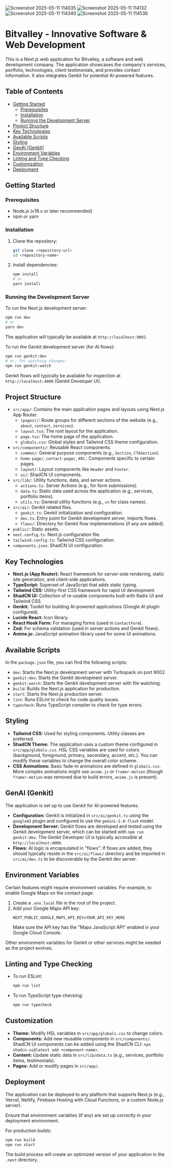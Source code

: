 ![Screenshot 2025-05-11 114035](https://github.com/user-attachments/assets/b35ae3c1-50a2-417e-aedc-5870894ce860)
![Screenshot 2025-05-11 114132](https://github.com/user-attachments/assets/90435dc6-25cf-4bcc-a7e1-129383a0a59d)
![Screenshot 2025-05-11 114340](https://github.com/user-attachments/assets/949b3dec-c44a-4b26-a821-6cd68786acd3)
![Screenshot 2025-05-11 114536](https://github.com/user-attachments/assets/d68a2972-05b4-4882-90c3-f9bf4e7f0c08)


# Bitvalley - Innovative Software & Web Development

This is a Next.js web application for Bitvalley, a software and web development company. The application showcases the company's services, portfolio, technologies, client testimonials, and provides contact information. It also integrates Genkit for potential AI-powered features.

## Table of Contents

- [Getting Started](#getting-started)
  - [Prerequisites](#prerequisites)
  - [Installation](#installation)
  - [Running the Development Server](#running-the-development-server)
- [Project Structure](#project-structure)
- [Key Technologies](#key-technologies)
- [Available Scripts](#available-scripts)
- [Styling](#styling)
- [GenAI (Genkit)](#genai-genkit)
- [Environment Variables](#environment-variables)
- [Linting and Type Checking](#linting-and-type-checking)
- [Customization](#customization)
- [Deployment](#deployment)

## Getting Started

### Prerequisites

- Node.js (v18.x or later recommended)
- npm or yarn

### Installation

1.  Clone the repository:
    ```bash
    git clone <repository-url>
    cd <repository-name>
    ```

2.  Install dependencies:
    ```bash
    npm install
    # or
    yarn install
    ```

### Running the Development Server

To run the Next.js development server:

```bash
npm run dev
# or
yarn dev
```

The application will typically be available at `http://localhost:9002`.

To run the Genkit development server (for AI flows):

```bash
npm run genkit:dev
# or, for watching changes:
npm run genkit:watch
```

Genkit flows will typically be available for inspection at `http://localhost:4000` (Genkit Developer UI).

## Project Structure

-   `src/app/`: Contains the main application pages and layouts using Next.js App Router.
    -   `(pages)/`: Route groups for different sections of the website (e.g., `about`, `contact`, `services`).
    -   `layout.tsx`: The root layout for the application.
    -   `page.tsx`: The home page of the application.
    -   `globals.css`: Global styles and Tailwind CSS theme configuration.
-   `src/components/`: Reusable React components.
    -   `common/`: General purpose components (e.g., `Section`, `CTASection`).
    -   `home-page/`, `contact-page/`, etc.: Components specific to certain pages.
    -   `layout/`: Layout components like `Header` and `Footer`.
    -   `ui/`: ShadCN UI components.
-   `src/lib/`: Utility functions, data, and server actions.
    -   `actions.ts`: Server Actions (e.g., for form submissions).
    -   `data.ts`: Static data used across the application (e.g., services, portfolio items).
    -   `utils.ts`: General utility functions (e.g., `cn` for class names).
-   `src/ai/`: Genkit related files.
    -   `genkit.ts`: Genkit initialization and configuration.
    -   `dev.ts`: Entry point for Genkit development server, imports flows.
    -   `flows/`: Directory for Genkit flow implementations (if any are added).
-   `public/`: Static assets.
-   `next.config.ts`: Next.js configuration file.
-   `tailwind.config.ts`: Tailwind CSS configuration.
-   `components.json`: ShadCN UI configuration.

## Key Technologies

-   **Next.js (App Router):** React framework for server-side rendering, static site generation, and client-side applications.
-   **TypeScript:** Superset of JavaScript that adds static typing.
-   **Tailwind CSS:** Utility-first CSS framework for rapid UI development.
-   **ShadCN UI:** Collection of re-usable components built with Radix UI and Tailwind CSS.
-   **Genkit:** Toolkit for building AI-powered applications (Google AI plugin configured).
-   **Lucide React:** Icon library.
-   **React Hook Form:** For managing forms (used in `ContactForm`).
-   **Zod:** For schema validation (used in server actions and Genkit flows).
-   **Anime.js:** JavaScript animation library used for some UI animations.

## Available Scripts

In the `package.json` file, you can find the following scripts:

-   `dev`: Starts the Next.js development server with Turbopack on port 9002.
-   `genkit:dev`: Starts the Genkit development server.
-   `genkit:watch`: Starts the Genkit development server with file watching.
-   `build`: Builds the Next.js application for production.
-   `start`: Starts the Next.js production server.
-   `lint`: Runs ESLint to check for code quality issues.
-   `typecheck`: Runs TypeScript compiler to check for type errors.

## Styling

-   **Tailwind CSS:** Used for styling components. Utility classes are preferred.
-   **ShadCN Theme:** The application uses a custom theme configured in `src/app/globals.css`. HSL CSS variables are used for colors (background, foreground, primary, secondary, accent, etc.). You can modify these variables to change the overall color scheme.
-   **CSS Animations:** Basic fade-in animations are defined in `globals.css`. More complex animations might use `anime.js` or `framer-motion` (though `framer-motion` was removed due to build errors, `anime.js` is present).

## GenAI (Genkit)

The application is set up to use Genkit for AI-powered features.

-   **Configuration:** Genkit is initialized in `src/ai/genkit.ts` using the `googleAI` plugin and configured to use the `gemini-2.0-flash` model.
-   **Development Server:** Genkit flows are developed and tested using the Genkit development server, which can be started with `npm run genkit:dev`. The Genkit Developer UI is typically accessible at `http://localhost:4000`.
-   **Flows:** AI logic is encapsulated in "flows". If flows are added, they should typically reside in the `src/ai/flows/` directory and be imported in `src/ai/dev.ts` to be discoverable by the Genkit dev server.

## Environment Variables

Certain features might require environment variables. For example, to enable Google Maps on the contact page:

1.  Create a `.env.local` file in the root of the project.
2.  Add your Google Maps API key:
    ```
    NEXT_PUBLIC_GOOGLE_MAPS_API_KEY=YOUR_API_KEY_HERE
    ```
    Make sure the API key has the "Maps JavaScript API" enabled in your Google Cloud Console.

Other environment variables for Genkit or other services might be needed as the project evolves.

## Linting and Type Checking

-   To run ESLint:
    ```bash
    npm run lint
    ```
-   To run TypeScript type checking:
    ```bash
    npm run typecheck
    ```

## Customization

-   **Theme:** Modify HSL variables in `src/app/globals.css` to change colors.
-   **Components:** Add new reusable components in `src/components/`. ShadCN UI components can be added using the ShadCN CLI: `npx shadcn-ui@latest add <component-name>`.
-   **Content:** Update static data in `src/lib/data.ts` (e.g., services, portfolio items, testimonials).
-   **Pages:** Add or modify pages in `src/app/`.

## Deployment

The application can be deployed to any platform that supports Next.js (e.g., Vercel, Netlify, Firebase Hosting with Cloud Functions, or a custom Node.js server).

Ensure that environment variables (if any) are set up correctly in your deployment environment.

For production builds:
```bash
npm run build
npm run start
```

The build process will create an optimized version of your application in the `.next` directory.
